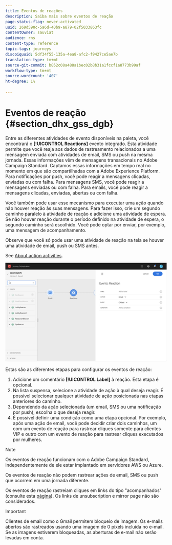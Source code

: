 ```yaml
---
title: Eventos de reações
description: Saiba mais sobre eventos de reação
page-status-flag: never-activated
uuid: 269d590c-5a6d-40b9-a879-02f5033863fc
contentOwner: sauviat
audience: rns
content-type: reference
topic-tags: journeys
discoiquuid: 5df34f55-135a-4ea8-afc2-f9427ce5ae7b
translation-type: tm+mt
source-git-commit: b852c08a488a1bec02b8b31a1fccf1a8773b99af
workflow-type: tm+mt
source-wordcount: '407'
ht-degree: 1%

---
```



# Eventos de reação {#section_dhx_gss_dgb}

Entre as diferentes atividades de evento disponíveis na paleta, você encontrará o **[!UICONTROL Reactions]** evento integrado. Esta atividade permite que você reaja aos dados de rastreamento relacionados a uma mensagem enviada com atividades de email, SMS ou push na mesma jornada. Essas informações vêm de mensagens transacionais no Adobe Campaign Standard. Captamos essas informações em tempo real no momento em que são compartilhadas com a Adobe Experience Platform. Para notificações por push, você pode reagir a mensagens clicadas, enviadas ou com falha. Para mensagens SMS, você pode reagir a mensagens enviadas ou com falha. Para emails, você pode reagir a mensagens clicadas, enviadas, abertas ou com falha.

Você também pode usar esse mecanismo para executar uma ação quando não houver reação às suas mensagens. Para fazer isso, crie um segundo caminho paralelo à atividade de reação e adicione uma atividade de espera. Se não houver reação durante o período definido na atividade de espera, o segundo caminho será escolhido. Você pode optar por enviar, por exemplo, uma mensagem de acompanhamento.

Observe que você só pode usar uma atividade de reação na tela se houver uma atividade de email, push ou SMS antes.

See [About action activities](../building-journeys/about-action-activities.md).

![](../assets/journey45.png)

Estas são as diferentes etapas para configurar os eventos de reação:

1. Adicione um comentário **[!UICONTROL Label]** à reação. Esta etapa é opcional.
1. Na lista suspensa, selecione a atividade de ação à qual deseja reagir. É possível selecionar qualquer atividade de ação posicionada nas etapas anteriores do caminho.
1. Dependendo da ação selecionada (um email, SMS ou uma notificação por push), escolha o que deseja reagir.
1. É possível definir uma condição como uma etapa opcional. Por exemplo, após uma ação de email, você pode decidir criar dois caminhos, um com um evento de reação para rastrear cliques somente para clientes VIP e outro com um evento de reação para rastrear cliques executados por mulheres.

>[!NOTE]
>
>Os eventos de reação funcionam com o Adobe Campaign Standard, independentemente de ele estar implantado em servidores AWS ou Azure.
>
>Os eventos de reação não podem rastrear ações de email, SMS ou push que ocorrem em uma jornada diferente.
>
>Os eventos de reação rastreiam cliques em links do tipo &quot;acompanhados&quot; (consulte esta [página](https://docs.adobe.com/content/help/en/campaign-standard/using/designing-content/links.html#about-tracked-urls)). Os links de unsubscription e mirror page não são considerados.

>[!IMPORTANT]
>
>Clientes de email como o Gmail permitem bloqueio de imagem. Os e-mails abertos são rastreados usando uma imagem de 0 pixels incluída no e-mail. Se as imagens estiverem bloqueadas, as aberturas de e-mail não serão levadas em conta.

